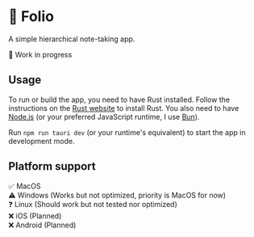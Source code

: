 # 📃 Folio

A simple hierarchical note-taking app.

🚧 Work in progress

## Usage
To run or build the app, you need to have Rust installed. Follow the instructions on the [Rust website](https://www.rust-lang.org/tools/install) to install Rust. You also need to have [Node.js](https://nodejs.org/en/download/) (or your preferred JavaScript runtime, I use [Bun](https://bun.sh/)).

Run `npm run tauri dev` (or your runtime's equivalent) to start the app in development mode.

## Platform support
✅ MacOS\
⚠️ Windows (Works but not optimized, priority is MacOS for now)\
❓ Linux (Should work but not tested nor optimized)\
❌ iOS (Planned)\
❌ Android (Planned)
